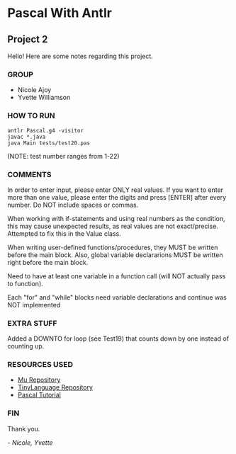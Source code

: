 # Pascal With Antlr
## Project 2 

Hello! Here are some notes regarding this project.

### GROUP
- Nicole Ajoy
- Yvette Williamson

### HOW TO RUN
    antlr Pascal.g4 -visitor
    javac *.java
    java Main tests/test20.pas

(NOTE: test number ranges from 1-22)

### COMMENTS
In order to enter input, please enter ONLY real values. If you want to enter more than one value, please enter the digits and press [ENTER] after every number. Do NOT include spaces or commas.

When working with if-statements and using real numbers as the condition, this may cause unexpected results, as real values are not exact/precise. Attempted to fix this in the Value class.

When writing user-defined functions/procedures, they MUST be written before the main block. Also, global variable declararions MUST be written right before the main block.

Need to have at least one variable in a function call (will NOT actually pass to function).

Each "for" and "while" blocks need variable declarations and continue was NOT implemented

### EXTRA STUFF
Added a DOWNTO for loop (see Test19) that counts down by one instead of counting up.

### RESOURCES USED
- [Mu Repository](https://github.com/bkiers/Mu)
- [TinyLanguage Repository](https://github.com/bkiers/tiny-language-antlr4)
- [Pascal Tutorial](https://www.tutorialspoint.com/pascal/index.htm)

### FIN
Thank you.

*- Nicole, Yvette*
